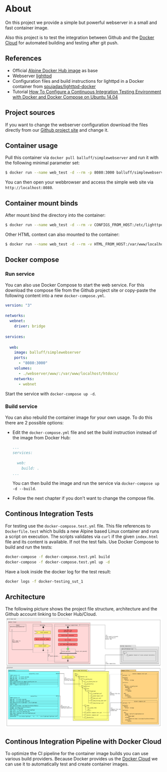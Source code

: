 # About

On this project we provide a simple but powerful webserver in a small and fast container image.

Also this project is to test the integration between Github and the [Docker Cloud](https://cloud.docker.com) for automated building and testing after git push.

## References

- Official [Alpine Docker Hub image](https://hub.docker.com/_/alpine/) as base
- Webserver [lighttpd](http://www.lighttpd.net/)
- Configuration files and build instructions for lighttpd in a Docker container from [spujadas/lighttpd-docker](https://github.com/spujadas/lighttpd-docker)
- Tutorial [How To Configure a Continuous Integration Testing Environment with Docker and Docker Compose on Ubuntu 14.04](https://www.digitalocean.com/community/tutorials/how-to-configure-a-continuous-integration-testing-environment-with-docker-and-docker-compose-on-ubuntu-14-04)

## Project sources

If you want to change the webserver configuration download the files directly from our [Github project site](https://github.com/Balluff/docker-sws) and change it.

## Container usage

Pull this container via `docker pull balluff/simplewebserver` and run it with the following minimal parameter set:

```sh
$ docker run --name web_test -d --rm -p 8080:3000 balluff/simplewebserver
```

You can then open your webbrowser and access the simple web site via `http://localhost:8080`.

## Container mount binds

After mount bind the directory into the container:

```sh
$ docker run --name web_test -d --rm -v CONFIGS_FROM_HOST:/etc/lighttpd/ -p 8080:3000 balluff/simplewebserver
```

Other HTML context can also mounted to the container:

```sh
$ docker run --name web_test -d --rm -v HTML_FROM_HOST:/var/www/localhost/htdocs/ -p 8080:3000 balluff/simplewebserver
```

## Docker compose

### Run service

You can also use Docker Compose to start the web service. For this download the compose file from the Github project site or copy-paste the following content into a new `docker-compose.yml`.

```yml
version: "3"

networks:
  webnet:
    driver: bridge

services:

  web:
    image: balluff/simplewebserver
    ports:
      - "8080:3000"
    volumes:
      - ./webserver/www/:/var/www/localhost/htdocs/
    networks:
      - webnet
```

Start the service with `docker-compose up -d`.

### Build service

You can also rebuild the container image for your own usage. To do this there are 2 possible options:
- Edit the `docker-compose.yml` file and set the build instruction instead of the image from Docker Hub:

  ```yml
  ...
  services:

    web:
      build: .
  ...
  ```

  You can then build the image and run the service via `docker-compose up -d --build`.

- Follow the next chapter if you don't want to change the compose file.

## Continous Integration Tests

For testing use the `docker-compose.test.yml` file. This file references to `Dockerfile.test` which builds a new Alpine based Linux container and runs a script on execution.
The scripts validates via `curl` if the given `index.html` file and its content is available.
If not the test fails.
Use Docker Compose to build and run the tests:

```sh
docker-compose -f docker-compose.test.yml build
docker-compose -f docker-compose.test.yml up -d
```

Have a look inside the docker log for the test result:

```sh
docker logs -f docker-testing_sut_1
```

## Architecture

The following picture shows the project file structure, architecture and the Github account linking to Docker Hub/Cloud.
![docker testing github docker cloud](architecture/docker_testing_github_docker_cloud.png)

## Continous Integration Pipeline with Docker Cloud

To optimize the CI pipeline for the container image builds you can use various build providers. Because Docker provides us the [Docker Cloud](https://cloud.docker.com) we can use it to automatically test and create container images.